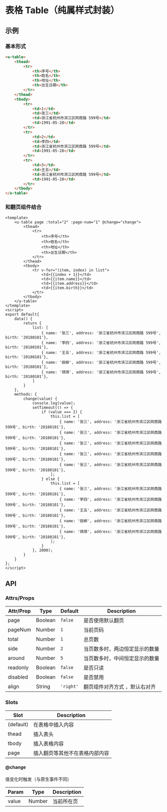 # 表格 Table（纯属样式封装）

## 示例
### 基本形式

```html
<u-table>
    <thead>
        <tr>
            <th>序号</th>
            <th>姓名</th>
            <th>地址</th>
            <th>出生日期</th>
        </tr>
    </thead>
    <tbody>
        <tr>
            <td>1</td>
            <td>张三</td>
            <td>浙江省杭州市滨江区网商路 599号</td>
            <td>1991-05-28</td>
        </tr>
        <tr>
            <td>2</td>
            <td>李四</td>
            <td>浙江省杭州市滨江区网商路 599号</td>
            <td>1991-05-28</td>
        </tr>
        <tr>
            <td>3</td>
            <td>王五</td>
            <td>浙江省杭州市滨江区网商路 599号</td>
            <td>1991-05-28</td>
        </tr>
    </tbody>
</u-table>
```

### 和翻页组件结合

```vue
<template>
    <u-table page :total="2" :page-num="1" @change="change">
        <thead>
            <tr>
                <th>序号</th>
                <th>姓名</th>
                <th>地址</th>
                <th>出生日期</th>
            </tr>
        </thead>
        <tbody>
            <tr v-for="(item, index) in list">
                <td>{{index + 1}}</td>
                <td>{{item.name}}</td>
                <td>{{item.address}}</td>
                <td>{{item.birth}}</td>
            </tr>
        </tbody>
    </u-table>
</template>
<script>
export default{
    data() {
        return {
            list: [
                { name: '张三', address: '浙江省杭州市滨江区网商路 599号', birth: '20180101'},
                { name: '李四', address: '浙江省杭州市滨江区网商路 599号', birth: '20180101'},
                { name: '王五', address: '浙江省杭州市滨江区网商路 599号', birth: '20180101'},
                { name: '田柳', address: '浙江省杭州市滨江区网商路 599号', birth: '20180101'},
                { name: '琪琪', address: '浙江省杭州市滨江区网商路 599号', birth: '20180101'},
            ]
        }
    },
    methods: {
        change(value) {
            console.log(value);
            setTimeout(() => {
                if (value === 2) {
                    this.list = [
                        { name: '张三', address: '浙江省杭州市滨江区网商路 599号', birth: '20180101'},
                        { name: '张三', address: '浙江省杭州市滨江区网商路 599号', birth: '20180101'},
                        { name: '张三', address: '浙江省杭州市滨江区网商路 599号', birth: '20180101'},
                        { name: '张三', address: '浙江省杭州市滨江区网商路 599号', birth: '20180101'},
                        { name: '张三', address: '浙江省杭州市滨江区网商路 599号', birth: '20180101'},
                    ];
                } else {
                    this.list = [
                        { name: '张三', address: '浙江省杭州市滨江区网商路 599号', birth: '20180101'},
                        { name: '李四', address: '浙江省杭州市滨江区网商路 599号', birth: '20180101'},
                        { name: '王五', address: '浙江省杭州市滨江区网商路 599号', birth: '20180101'},
                        { name: '田柳', address: '浙江省杭州市滨江区网商路 599号', birth: '20180101'},
                        { name: '琪琪', address: '浙江省杭州市滨江区网商路 599号', birth: '20180101'},
                    ];
                }
            }, 2000);
        }
    }
};
</script>
```

## API
### Attrs/Props

| Attr/Prop | Type | Default | Description |
| --------- | ---- | ------- | ----------- |
| page | Boolean | `false` | 是否使用默认翻页 |
| pageNum | Number | `1` | 当前页码 |
| total | Number | `1` | 总页数 |
| side | Number | `2` | 当页数多时，两边恒定显示的数量 |
| around | Number | `5` | 当页数多时，中间恒定显示的数量  |
| readonly | Boolean | `false` | 是否只读 |
| disabled | Boolean | `false` | 是否禁用 |
| align | String | `'right'` | 翻页组件对齐方式 ，默认右对齐|

### Slots

| Slot | Description |
| ---- | ----------- |
| (default) | 在表格中插入内容 |
| thead | 插入表头 |
| tbody | 插入表格内容 |
| page | 插入翻页等其他不在表格内部内容 |

#### @change

值变化时触发（与原生事件不同）

| Param | Type | Description |
| ----- | ---- | ----------- |
| value | Number | 当前所在页 |

